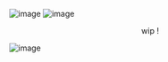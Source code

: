 ![image](https://github.com/user-attachments/assets/6d64e238-6632-44b9-8e70-1721ecd4b3cb)
![image](https://github.com/user-attachments/assets/38a56a0a-a6c7-4ba2-8cd3-a8a4d90ef670)
<p align="center">
wip !
</p>

![image](https://github.com/user-attachments/assets/e1c8c10b-7d7f-4577-a556-95a1cbb310c3)
